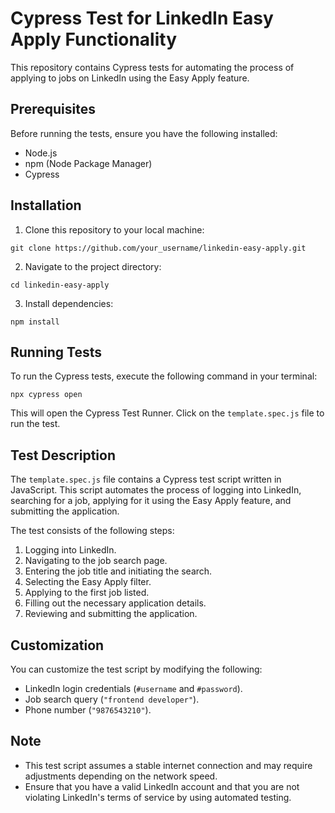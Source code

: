 
# Cypress Test for LinkedIn Easy Apply Functionality

This repository contains Cypress tests for automating the process of applying to jobs on LinkedIn using the Easy Apply feature.

## Prerequisites

Before running the tests, ensure you have the following installed:

- Node.js
- npm (Node Package Manager)
- Cypress

## Installation

1. Clone this repository to your local machine:

```
git clone https://github.com/your_username/linkedin-easy-apply.git
```

2. Navigate to the project directory:

```
cd linkedin-easy-apply
```

3. Install dependencies:

```
npm install
```

## Running Tests

To run the Cypress tests, execute the following command in your terminal:

```
npx cypress open
```

This will open the Cypress Test Runner. Click on the `template.spec.js` file to run the test.

## Test Description

The `template.spec.js` file contains a Cypress test script written in JavaScript. This script automates the process of logging into LinkedIn, searching for a job, applying for it using the Easy Apply feature, and submitting the application.

The test consists of the following steps:

1. Logging into LinkedIn.
2. Navigating to the job search page.
3. Entering the job title and initiating the search.
4. Selecting the Easy Apply filter.
5. Applying to the first job listed.
6. Filling out the necessary application details.
7. Reviewing and submitting the application.

## Customization

You can customize the test script by modifying the following:

- LinkedIn login credentials (`#username` and `#password`).
- Job search query (`"frontend developer"`).
- Phone number (`"9876543210"`).

## Note

- This test script assumes a stable internet connection and may require adjustments depending on the network speed.
- Ensure that you have a valid LinkedIn account and that you are not violating LinkedIn's terms of service by using automated testing.

